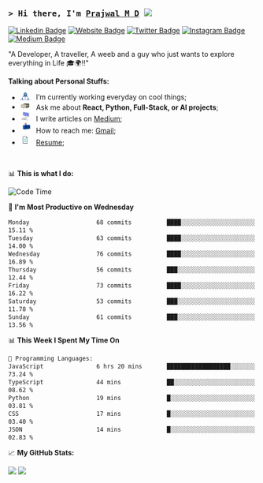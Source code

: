 ### <samp>&gt; Hi there, I'm <a href="https://prajwalmd.vercel.app/" target="_blank">Prajwal M D</a> <img src="https://media.giphy.com/media/hvRJCLFzcasrR4ia7z/giphy.gif" width="25"> </samp>

[![Linkedin Badge](https://img.shields.io/badge/-LinkedIn-0e76a8?style=flat-square&logo=Linkedin&logoColor=white)](https://www.linkedin.com/in/prajwal-m-d)
[![Website Badge](https://img.shields.io/badge/Website-3b5998?style=flat-square&logo=google-chrome&logoColor=white)](https://prajwalmd.vercel.app/)
[![Twitter Badge](https://img.shields.io/badge/-Twitter-00acee?style=flat-square&logo=Twitter&logoColor=white)](https://x.com/PrajwalMD18)
[![Instagram Badge](https://img.shields.io/badge/-Instagram-e4405f?style=flat-square&logo=Instagram&logoColor=white)](https://www.instagram.com/_.praj.wal._/)
[![Medium Badge](https://img.shields.io/badge/medium-%2312100E.svg?&style=for-square&logo=medium&logoColor=white)](https://medium.com/@prajju.18gryphon)

"A Developer, A traveller, A weeb and a guy who just wants to explore everything in Life 🎓🌍‼️"
  

**Talking about Personal Stuffs:**

- <img src="assets/developer.gif" width="21" />&nbsp;&nbsp; I’m currently working everyday on cool things;
- <img src="assets/message.gif" width="21" />&nbsp;&nbsp; Ask me about **React, Python, Full-Stack, or AI projects**;
- <img src="assets/laptop.gif" width="21" />&nbsp;&nbsp; I write articles on [Medium](https://medium.com/@prajju.18gryphon);
- <img src="assets/letterbox.gif" width="21" />&nbsp;&nbsp; How to reach me: [Gmail](prajju.18gryphon@gmail.com);
- <img src="assets/doc.gif" width="21" />&nbsp;&nbsp; [Resume](https://portfoliochatbot-h3zm.onrender.com/resume);

</br>

📊 **This is what I do:**
<!--START_SECTION:waka-->
![Code Time](http://img.shields.io/badge/Code%20Time-9%20hrs%2058%20mins-blue)

📅 **I'm Most Productive on Wednesday** 

```text
Monday                   68 commits          ████░░░░░░░░░░░░░░░░░░░░░   15.11 % 
Tuesday                  63 commits          ████░░░░░░░░░░░░░░░░░░░░░   14.00 % 
Wednesday                76 commits          ████░░░░░░░░░░░░░░░░░░░░░   16.89 % 
Thursday                 56 commits          ███░░░░░░░░░░░░░░░░░░░░░░   12.44 % 
Friday                   73 commits          ████░░░░░░░░░░░░░░░░░░░░░   16.22 % 
Saturday                 53 commits          ███░░░░░░░░░░░░░░░░░░░░░░   11.78 % 
Sunday                   61 commits          ███░░░░░░░░░░░░░░░░░░░░░░   13.56 % 
```


📊 **This Week I Spent My Time On** 

```text
💬 Programming Languages: 
JavaScript               6 hrs 20 mins       ██████████████████░░░░░░░   73.24 % 
TypeScript               44 mins             ██░░░░░░░░░░░░░░░░░░░░░░░   08.62 % 
Python                   19 mins             █░░░░░░░░░░░░░░░░░░░░░░░░   03.81 % 
CSS                      17 mins             █░░░░░░░░░░░░░░░░░░░░░░░░   03.40 % 
JSON                     14 mins             █░░░░░░░░░░░░░░░░░░░░░░░░   02.83 % 
```


<!--END_SECTION:waka-->


📈 **My GitHub Stats:**

<p>
  <img height="180em" src="https://github-readme-stats.vercel.app/api?username=Prajwal18-MD&show_icons=true&hide_border=true&count_private=true&include_all_commits=true" />
  <img height="180em" src="https://github-readme-stats.vercel.app/api/top-langs/?username=Prajwal18-MD&exclude_repo=KNN-Image-Classification&show_icons=true&hide_border=true&layout=compact&langs_count=8"/>
</p>

